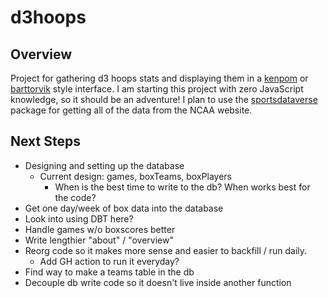 # d3hoops

## Overview
Project for gathering d3 hoops stats and displaying them in a [kenpom](https://kenpom.com) or [barttorvik](https://barttorvik.com) style interface. I am starting this project with zero JavaScript knowledge, so it should be an adventure! I plan to use the [sportsdataverse](https://www.npmjs.com/package/sportsdataverse) package for getting all of the data from the NCAA website.

## Next Steps
- Designing and setting up the database
  - Current design: games, boxTeams, boxPlayers
    - When is the best time to write to the db? When works best for the code?
- Get one day/week of box data into the database
- Look into using DBT here?
- Handle games w/o boxscores better
- Write lengthier "about" / "overview"
- Reorg code so it makes more sense and easier to backfill / run daily.
  - Add GH action to run it everyday?
- Find way to make a teams table in the db
- Decouple db write code so it doesn't live inside another function
